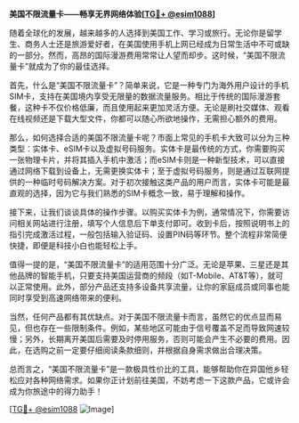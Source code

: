 **美国不限流量卡——畅享无界网络体验[[TG💪+ @esim1088](https://t.me/s/esim1088)]**

随着全球化的发展，越来越多的人选择到美国工作、学习或旅行。无论你是留学生、商务人士还是旅游爱好者，在美国使用手机上网已经成为日常生活中不可或缺的一部分。然而，高昂的国际漫游费用常常让人望而却步。这时候，“美国不限流量卡”就成为了你的最佳选择。

首先，什么是“美国不限流量卡”？简单来说，它是一种专门为海外用户设计的手机SIM卡，支持在美国境内享受无限量的数据流量服务。相比于传统的国际漫游套餐，这种卡不仅价格低廉，而且使用起来更加灵活方便。无论是刷社交媒体、观看在线视频还是下载大型文件，你都可以随心所欲地操作，无需担心额外的费用。

那么，如何选择合适的美国不限流量卡呢？市面上常见的手机卡大致可以分为三种类型：实体卡、eSIM卡以及虚拟号码服务。实体卡是最传统的方式，你需要购买一张物理卡片，并将其插入手机中激活；而eSIM卡则是一种新型技术，可以直接通过网络下载到设备上，无需更换实体卡；至于虚拟号码服务，则是通过互联网提供的一种临时号码解决方案。对于初次接触这类产品的用户而言，实体卡可能是最直观的选择，因为它与我们熟悉的SIM卡概念一致，易于理解和操作。

接下来，让我们谈谈具体的操作步骤。以购买实体卡为例，通常情况下，你需要访问相关网站进行注册，填写个人信息后下单支付即可。收到卡后，按照说明书上的指引完成激活过程，一般包括输入验证码、设置PIN码等环节。整个流程非常简便快捷，即便是科技小白也能轻松上手。

值得一提的是，“美国不限流量卡”的适用范围十分广泛。无论是苹果、三星还是其他品牌的智能手机，只要支持美国运营商的频段（如T-Mobile、AT&T等），就可以正常使用。此外，部分产品还支持多设备共享流量，让你的家庭成员或同事也能同时享受到高速网络带来的便利。

当然，任何产品都有其优缺点。对于美国不限流量卡而言，虽然它的优点显而易见，但也存在一些限制条件。例如，某些地区可能由于信号覆盖不足而导致网速较慢；另外，长期离开美国后需要及时停用服务，否则可能会产生不必要的费用。因此，在选购之前一定要仔细阅读条款细则，并根据自身需求做出合理决策。

总而言之，“美国不限流量卡”是一款极具性价比的工具，能够帮助你在异国他乡轻松应对各种网络需求。如果你正计划前往美国，不妨考虑一下这款产品，它或许会成为你旅途中的得力助手！

[[TG💪+ @esim1088](https://t.me/s/esim1088) ![Image](https://i.postimg.cc/4NQfJmqS/Snipaste-2025-05-13-00-14-12.png)]